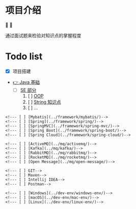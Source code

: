 # 项目介绍

:tada: :100:

通过面试题来检验对知识点的掌握程度

# Todo list

- [x] 项目搭建
- [👉 Java 基础](../java/)
    - [ ] [SE 部分](../java/se/)
        1. [ ] [OOP](../java/se/oop_foreword.md)
        2. [ ] [String 知识点](../java/se/string_foreword.md)
        3. [ ] ...
    <!--- [ ] [集合框架](../java/collection/)-->
    <!--- [ ] [I/O](../java/io/)-->
    <!--- [ ] [多线程&并发](../java/concurrent/)-->
    <!--- [ ] [JVM](../java/jvm/)-->
<!--- [ ] [Java EE](../java/ee/) -->
<!--- [ ] [数据结构](../structure/)-->
<!--- [ ] [算法](../arithmetic/)-->
<!--- [ ] [数据库](../db/)-->
<!--- [ ] [架构设计](../design/)-->
<!--- [ ] [设计模式](../design-patterns/)-->
<!--- [ ] [Dubbo](../dubbo/)-->
<!--- [ ] [Zookeeper](../zookeeper/)-->
<!--- [ ] [ElasticSearch](../elastic-search/)-->
<!--- [ ] **框架**-->
    <!--- [ ] [Mybatis](../framework/mybatis/)-->
    <!--- [ ] [Spring](../framework/spring/)-->
    <!--- [ ] [SpringMVC](../framework/spring-mvc/)-->
    <!--- [ ] [Spring Boot](../framework/spring-boot/)-->
    <!--- [ ] [Spring Cloud](../framework/spring-cloud/)-->
<!--- [ ] [Linux](../linux/)-->
<!--- [ ] [微服务](../micro-service/)-->
<!--- [ ] [MongoDB](../mongodb/)-->
<!--- [ ] **消息中间件**-->
    <!--- [ ] [ActiveMQ](../mq/activemq/)-->
    <!--- [ ] [Kafka](../mq/kafka/)-->
    <!--- [ ] [RabbitMQ](../mq/rabbitmq/)-->
    <!--- [ ] [RocketMQ](../mq/rocketmq/)-->
    <!--- [ ] [Open Message](../mq/open-message/)-->
<!--- [ ] [Netty](../netty/)-->
<!--- [ ] [Nginx](../nginx/)-->
<!--- [ ] [Redis](../redis/)-->
<!--- [ ] [开放性问题](../issue/)-->
<!--- [ ] [常用工具整理](../tools/)-->
    <!--- [ ] GIT-->
    <!--- [ ] Maven-->
    <!--- [ ] Intellij IDEA-->
    <!--- [ ] Postman-->
<!--- [ ] **开发环境搭建**-->
    <!--- [ ] [Windows](../dev-env/windows-env/)-->
    <!--- [ ] [macOS](../dev-env/mac-env/)-->
    <!--- [ ] [Linux](../dev-env/linux-env/)-->



